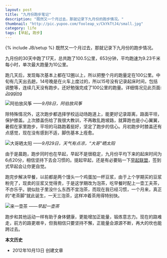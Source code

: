 ```yaml
---
layout: post
title: "九月份跑步笔记"
description: "既然又一个月过去，那就记录下九月份的跑步情况。"
thumbnail: "http://pic.yupoo.com/fooleap_v/CkYkTtJ4/small.jpg"
category: life
tags: [早起, 跑步]
---
```

{% include JB/setup %}
既然又一个月过去，那就记录下九月份的跑步情况。

九月份的30天中跑了17天，总共跑了100.5公里，653分钟，平均跑速为9.23千米每小时，单次最大跑量为10公里。

跑几天后，发现每次基本上都在12圈以上，所以把整个月的跑量定在100公里。中旬有几天出去趟，14号晚是在火车上度过的，所以15号没有记录起床时间，包括调整等，连续几天没有跑步。还好勉强完成了100公里的跑量。详细情况见此页面: [Jogging](/jogging.html)
		
![阿伯放风筝](http://pic.yupoo.com/fooleap_v/CkYkTtJ4/3PtQ0.jpg)
*——9月8日，阿伯放风筝*

除特殊情况外，这次跑步都选择学校运动场跑道上，能更好记录距离，路面平坦，保护膝盖。上次膝盖伤给了我很大教训，不再敢乱跑坡路，就算跑也是小心翼翼，暑假在家里跑步，平坦的马路跑着挺好，坚定了跑步的信心。月初跑步时膝盖还有点感觉，现在没有感到不适，脚伤基本上痊愈。

![大哥晒太阳](http://pic.yupoo.com/fooleap_v/CkYkTYjO/TQBf3.jpg)
*——9月29日，天气有点凉，“大哥”晒太阳*

由于是晨跑，跑步同时也在早起，早起不是很稳定，九月份平均下来的起床时间为6点20分，相信坚持下去会习惯的。提起早起，还是有必要贴一下[早起联盟](http://www.amybox.com/invite?code=5079429e14b74)，签到式早起会让你更自觉。

跑完步解决早餐，以前都是两个馒头一个鸡蛋加一杯豆浆，由于上个学期买的豆浆粉完了，现卖的豆浆又觉得贵，于是这学期改为泡茶，吃早餐时配上一壶工夫茶，不亦乐乎。貌似肚子里没什么东西不宜泡茶，而现在我已经习惯，一个月来，真正的“老茶脚”就此诞生，一天三泡茶，这样冲着茶用得特别快。

![来一壶茶](http://pic.yupoo.com/fooleap_v/CkYkU9Nz/OYYot.jpg)
*——早起一壶茶*

跑步和其他运动一样有助于身体健康，更能增加正能量，锻炼意志力。现在的路难走，前方的路更艰辛，但我相信只要坚持不懈，正能量会源源不断，再大的坎也能跨过去。

**本文历史**

* 2012年10月13日 创建文章
